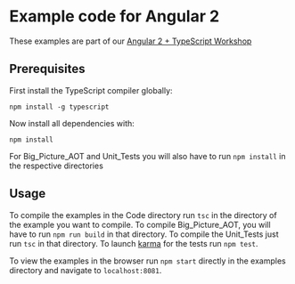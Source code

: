 # Example code for Angular 2

These examples are part of our [Angular 2 + TypeScript Workshop](https://jsperts.de/workshops/schulungen-seminare/angular2-typescript-workshop-02-2017)

## Prerequisites

First install the TypeScript compiler globally:

```
npm install -g typescript
```

Now install all dependencies with:

```
npm install
```

For Big\_Picture\_AOT and Unit\_Tests you will also have to run `npm install` in the respective directories

## Usage

To compile the examples in the Code directory run `tsc` in the directory of the example you want to compile.
To compile Big\_Picture\_AOT, you will have to run `npm run build` in that directory.
To compile the Unit\_Tests just run `tsc` in that directory. To launch [karma](https://karma-runner.github.io/1.0/index.html) for the tests run `npm test`.

To view the examples in the browser run `npm start` directly in the examples directory and navigate to `localhost:8081`.
